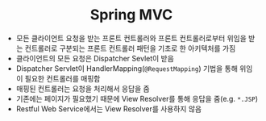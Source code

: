 <div align="center">
<h1>Spring MVC</h1>
</div>

- 모든 클라이언트 요청을 받는 프론트 컨트롤러와 프론트 컨트롤러로부터 위임을 받는 컨트롤러로 구분되는 프론트 컨트롤러 패턴을 기초로 한 아키텍처를 가짐
- 클라이언트의 모든 요청은 Dispatcher Sevlet이 받음
- Dispatcher Servlet이 HandlerMapping(`@RequestMapping`) 기법을 통해 위임이 필요한 컨트롤러를 매핑함
- 매핑된 컨트롤러는 요청을 처리해서 응답을 줌
- 기존에는 페이지가 필요했기 때문에 View Resolver를 통해 응답을 줌(e.g. `*.JSP`)
- Restful Web Service에서는 View Resolver를 사용하지 않음
